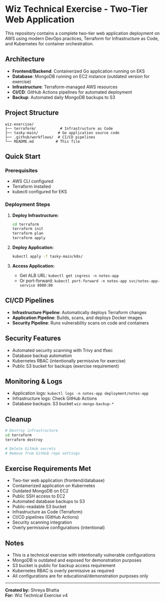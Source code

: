 # Wiz Technical Exercise - Two-Tier Web Application

This repository contains a complete two-tier web application deployment on AWS using modern DevOps practices, Terraform for Infrastructure as Code, and Kubernetes for container orchestration.

## Architecture

- **Frontend/Backend**: Containerized Go application running on EKS
- **Database**: MongoDB running on EC2 instance (outdated version for exercise)
- **Infrastructure**: Terraform-managed AWS resources
- **CI/CD**: GitHub Actions pipelines for automated deployment
- **Backup**: Automated daily MongoDB backups to S3

## Project Structure

```
wiz-exercise/
├── terraform/           # Infrastructure as Code
├── tasky-main/         # Go application source code
├── .github/workflows/  # CI/CD pipelines
└── README.md          # This file
```

## Quick Start

### Prerequisites
- AWS CLI configured
- Terraform installed
- kubectl configured for EKS

### Deployment Steps

1. **Deploy Infrastructure:**
   ```bash
   cd terraform
   terraform init
   terraform plan
   terraform apply
   ```

2. **Deploy Application:**
   ```bash
   kubectl apply -f tasky-main/k8s/
   ```

3. **Access Application:**
   - Get ALB URL: `kubectl get ingress -n notes-app`
   - Or port-forward: `kubectl port-forward -n notes-app svc/notes-app-service 8080:80`

## CI/CD Pipelines

- **Infrastructure Pipeline**: Automatically deploys Terraform changes
- **Application Pipeline**: Builds, scans, and deploys Docker images
- **Security Pipeline**: Runs vulnerability scans on code and containers

## Security Features

- Automated security scanning with Trivy and tfsec
- Database backup automation
- Kubernetes RBAC (intentionally permissive for exercise)
- Public S3 bucket for backups (exercise requirement)

## Monitoring & Logs

- Application logs: `kubectl logs -n notes-app deployment/notes-app`
- Infrastructure logs: Check GitHub Actions
- Database backups: S3 bucket `wiz-mongo-backup-*`

## Cleanup

```bash
# Destroy infrastructure
cd terraform
terraform destroy

# Delete GitHub secrets
# Remove from GitHub repo settings
```

## Exercise Requirements Met

- Two-tier web application (frontend/database)
- Containerized application on Kubernetes
- Outdated MongoDB on EC2
- Public SSH access to EC2
- Automated database backups to S3
- Public-readable S3 bucket
- Infrastructure as Code (Terraform)
- CI/CD pipelines (GitHub Actions)
- Security scanning integration
- Overly permissive configurations (intentional)

## Notes

- This is a technical exercise with intentionally vulnerable configurations
- MongoDB is outdated and exposed for demonstration purposes
- S3 bucket is public for backup access requirement
- Kubernetes RBAC is overly permissive as required
- All configurations are for educational/demonstration purposes only

---

**Created by:** Shreya Bhatta  
**For:** Wiz Technical Exercise v4 